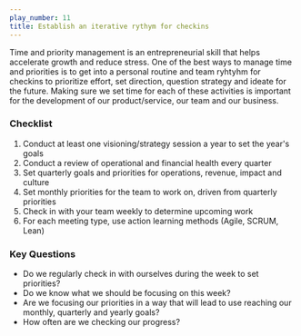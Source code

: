 ```yaml
---
play_number: 11
title: Establish an iterative rythym for checkins
---
```


Time and priority management is an entrepreneurial skill that helps accelerate growth and reduce stress. One of the best ways to manage time and priorities is to get into a personal routine and team ryhtyhm for checkins to prioritize effort, set direction, question strategy and ideate for the future. Making sure we set time for each of these activities is important for the development of our product/service, our team and our business.

### Checklist
1. Conduct at least one visioning/strategy session a year to set the year's goals
2. Conduct a review of operational and financial health every quarter
3. Set quarterly goals and priorities for operations, revenue, impact and culture
3. Set monthly priorities for the team to work on, driven from quarterly priorities
4. Check in with your team weekly to determine upcoming work
5. For each meeting type, use action learning methods (Agile, SCRUM, Lean)

### Key Questions
- Do we regularly check in with ourselves during the week to set priorities?
- Do we know what we should be focusing on this week?
- Are we focusing our priorities in a way that will lead to use reaching our monthly, quarterly and yearly goals?
- How often are we checking our progress?